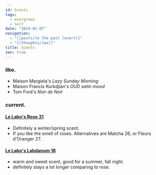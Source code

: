 ```yaml
---
id: Scents
tags:
  - evergreen
  - self
date: "2024-01-07"
navigation:
  - "[[posts/to the past lovers]]"
  - "[[thoughts/Jax]]"
title: Scents
zen: true
---
```


### like.

- Maison Margiela's _Lazy Sunday Morning_
- Maison Francis Kurkdjian's _OUD satin mood_
- Tom Ford's _Noir de Noir_

### current.

#### [Le Labo's Rose 31](https://www.lelabofragrances.ca/rose-31.html?bypass=true&region=CA&locale=EN&gad_source=1)
- Definitely a winter/spring scent.
- If you like the smell of roses. Alternatives are Matcha 26, or Fleurs d'Oranger 27.

#### [Le Labo's Labdanum 18](https://www.lelabofragrances.ca/labdanum-18.html?bypass=true&region=CA&locale=EN&gad_source=1)
- warm and sweet scent, good for a summer, fall night.
- definitely stays a lot longer comparing to rose.
